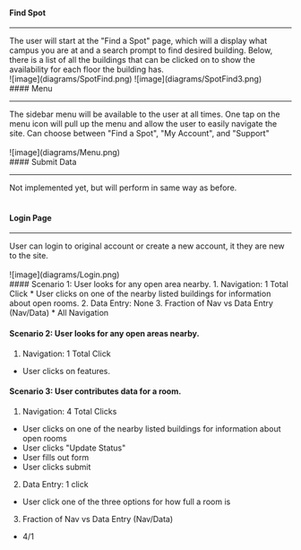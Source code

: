 #### Find Spot
<hr>
The user will start at the "Find a Spot" page, which will a display what campus you are at and a search prompt to find desired building. Below, there is a list of all the buildings that can be clicked on to show the availability for each floor the building has.   
<br>
![image](diagrams/SpotFind.png)
![image](diagrams/SpotFind3.png)
<br>
#### Menu
<hr>
The sidebar menu will be available to the user at all times.  One tap on the menu icon will pull up the menu and allow the user to easily navigate the site. Can choose between "Find a Spot", "My Account", and "Support" 
<br>
<br>
![image](diagrams/Menu.png)
<br>
#### Submit Data
<hr>
Not implemented yet, but will perform in same way as before.
<br>
<br>

#### Login Page
<hr>
User can login to original account or create a new account, it they are new to the site.
<br>
<br>
![image](diagrams/Login.png)
<br>
#### Scenario 1: User looks for any open area nearby.
1. Navigation: 1 Total Click
* User clicks on one of the nearby listed buildings for information about open rooms.
2. Data Entry: None
3. Fraction of Nav vs Data Entry (Nav/Data)
* All Navigation

#### Scenario 2: User looks for any open areas nearby.
1. Navigation: 1 Total Click
* User clicks on features.

#### Scenario 3: User contributes data for a room.
1. Navigation: 4 Total Clicks
* User clicks on one of the nearby listed buildings for information about open rooms
* User clicks "Update Status"
* User fills out form
* User clicks submit
2. Data Entry: 1 click
* User click one of the three options for how full a room is
3. Fraction of Nav vs Data Entry (Nav/Data)
* 4/1


